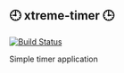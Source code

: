 ## 🕘 xtreme-timer 🕒
[![Build Status](https://travis-ci.org/stvsh/xtreme-timer.svg?branch=develop)](https://travis-ci.org/stvsh/xtreme-timer)


Simple timer application
